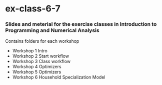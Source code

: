 # ex-class-6-7
### Slides and meterial for the exercise classes in Introduction to Programming and Numerical Analysis

Contains folders for each workshop
- Workshop 1 Intro
- Workshop 2 Start workflow
- Workshop 3 Class workflow
- Workshop 4 Optimizers
- Workshop 5 Optimizers
- Workshop 6 Household Specialization Model
